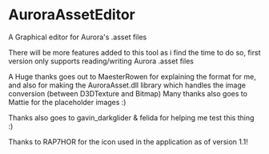 # AuroraAssetEditor
A Graphical editor for Aurora's .asset files

There will be more features added to this tool as i find the time to do so, first version only supports reading/writing Aurora .asset files

A Huge thanks goes out to MaesterRowen for explaining the format for me, and also for making the AuroraAsset.dll library which handles the image conversion (between D3DTexture and Bitmap)
Many thanks also goes to Mattie for the placeholder images :)

Thanks also goes to gavin_darkglider & felida for helping me test this thing :)

Thanks to RAP7HOR for the icon used in the application as of version 1.1!